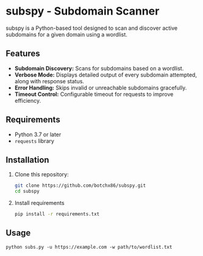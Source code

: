 # subspy - Subdomain Scanner

subspy is a Python-based tool designed to scan and discover active subdomains for a given domain using a wordlist.

## Features

- **Subdomain Discovery:** Scans for subdomains based on a wordlist.
- **Verbose Mode:** Displays detailed output of every subdomain attempted, along with response status.
- **Error Handling:** Skips invalid or unreachable subdomains gracefully.
- **Timeout Control:** Configurable timeout for requests to improve efficiency.

## Requirements

- Python 3.7 or later
- `requests` library

## Installation

1. Clone this repository:
   ```bash
   git clone https://github.com/botchx86/subspy.git
   cd subspy
2. Install requirements

   ```bash
   pip install -r requirements.txt
## Usage

```
python subs.py -u https://example.com -w path/to/wordlist.txt
```
